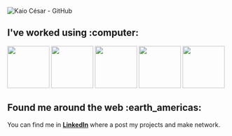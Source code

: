 ![Kaio César - GitHub](https://user-images.githubusercontent.com/93557244/187202928-8ef4a086-2e45-4627-9c7e-d0fc7c60209e.png)

<h2>I've worked using :computer:</h2>
<div>
    <img width="96" src="https://cdn.jsdelivr.net/gh/devicons/devicon/icons/androidstudio/androidstudio-original-wordmark.svg" />
    <img width="96" src="https://cdn.jsdelivr.net/gh/devicons/devicon/icons/kotlin/kotlin-original-wordmark.svg" />
    <img width="96" src="https://cdn.jsdelivr.net/gh/devicons/devicon/icons/sqlite/sqlite-original-wordmark.svg" />
    <img width="96" src="https://cdn.jsdelivr.net/gh/devicons/devicon/icons/gradle/gradle-plain-wordmark.svg" />
    <img width="96" src="https://cdn.jsdelivr.net/gh/devicons/devicon/icons/git/git-original-wordmark.svg" />
</div>

<h2>Found me around the web :earth_americas:</h2>
<p>
You can find me in <a href="https://www.linkedin.com/in/kaioribeiro/"><b>LinkedIn</b></a> where a post my projects and make network.
</p>
